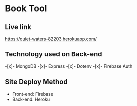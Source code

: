 # Book Tool
## Live link
   https://quiet-waters-82203.herokuapp.com/

   
## Technology used on Back-end 
 -[x]- MongoDB 
 -[x]- Express
 -[x]- Dotenv
 -[x]- Firebase Auth

## Site Deploy Method
* Front-end: Firebase
* Back-end: Heroku